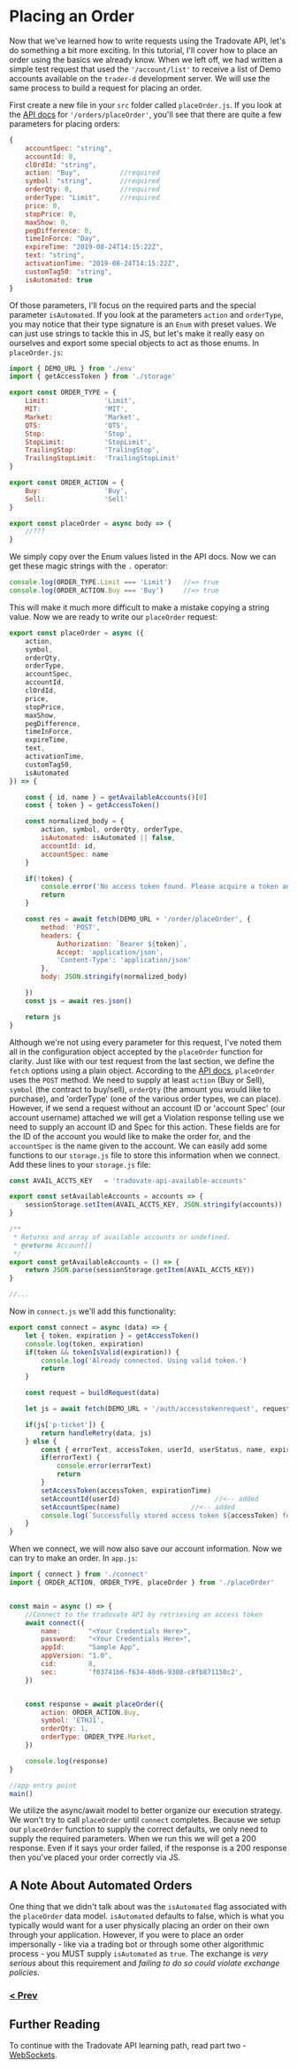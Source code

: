# Placing an Order
Now that we've learned how to write requests using the Tradovate API, let's do something a bit more exciting. In this tutorial,
I'll cover how to place an order using the basics we already know. When we left off, we had written a simple test request that 
used the `'/account/list'` to receive a list of Demo accounts available on the `trader-d` development server. We will use the same
process to build a request for placing an order.

First create a new file in your `src` folder called `placeOrder.js`. If you look at the [API docs](https://api.tradovate.com/#operation/placeOrder)
for `'/orders/placeOrder'`, you'll see that there are quite a few parameters for placing orders:

```js
{
    accountSpec: "string",
    accountId: 0,
    clOrdId: "string",
    action: "Buy",          //required
    symbol: "string",       //required
    orderQty: 0,            //required
    orderType: "Limit",     //required
    price: 0,
    stopPrice: 0,
    maxShow: 0,
    pegDifference: 0,
    timeInForce: "Day",
    expireTime: "2019-08-24T14:15:22Z",
    text: "string",
    activationTime: "2019-08-24T14:15:22Z",
    customTag50: "string",
    isAutomated: true
}
```
Of those parameters, I'll focus on the required parts and the special parameter `isAutomated`. If you look at the parameters `action` and `orderType`,
you may notice that their type signature is an `Enum` with preset values. We can just use strings to tackle this in JS, but let's make it really easy
on ourselves and export some special objects to act as those enums. In `placeOrder.js`:

```js
import { DEMO_URL } from './env'
import { getAccessToken } from './storage'

export const ORDER_TYPE = {
    Limit:              'Limit',
    MIT:                'MIT',
    Market:             'Market',
    QTS:                'QTS',
    Stop:               'Stop',
    StopLimit:          'StopLimit',
    TrailingStop:       'TralingStop',
    TrailingStopLimit:  'TrailingStopLimit'
}

export const ORDER_ACTION = {
    Buy:                'Buy',
    Sell:               'Sell'
}

export const placeOrder = async body => {
    //???
}
```

We simply copy over the Enum values listed in the API docs. Now we can get these magic strings with the `.` operator:

```js
console.log(ORDER_TYPE.Limit === 'Limit')   //=> true
console.log(ORDER_ACTION.Buy === 'Buy')     //=> true
```

This will make it much more difficult to make a mistake copying a string value. Now we are ready to write our `placeOrder` request:

```js
export const placeOrder = async ({
    action, 
    symbol,
    orderQty,
    orderType, 
    accountSpec, 
    accountId, 
    clOrdId, 
    price, 
    stopPrice, 
    maxShow, 
    pegDifference,
    timeInForce, 
    expireTime, 
    text, 
    activationTime, 
    customTag50, 
    isAutomated
}) => {

    const { id, name } = getAvailableAccounts()[0]
    const { token } = getAccessToken()

    const normalized_body = {
        action, symbol, orderQty, orderType,
        isAutomated: isAutomated || false,
        accountId: id,
        accountSpec: name
    }    

    if(!token) {
        console.error('No access token found. Please acquire a token and try again.')
        return
    }

    const res = await fetch(DEMO_URL + '/order/placeOrder', {
        method: 'POST',
        headers: {
            Authorization: `Bearer ${token}`,
            Accept: 'application/json',
            'Content-Type': 'application/json'
        },
        body: JSON.stringify(normalized_body)

    })
    const js = await res.json()

    return js
}
```
Although we're not using every parameter for this request, I've noted them all in the configuration object accepted by the `placeOrder` function
for clarity. Just like with our test request from the last section, we define the `fetch` options using a plain object. According to the 
[API docs](https://api.tradovate.com/#operation/placeOrder), `placeOrder` uses the `POST` method. We need to supply at least  `action` (Buy or Sell), 
`symbol` (the contract to buy/sell), `orderQty` (the amount you would like to purchase), and 'orderType' (one of the various order types, we can place).
However, if we send a request without an account ID or 'account Spec' (our account username) attached we will get a Violation response telling use we need to supply an account ID and Spec for this action. These fields are for the ID of the account you would like to make the order for, and the `accountSpec`
is the name given to the account. We can easily add some functions to our `storage.js` file to store this information when we connect. Add these lines
to your `storage.js` file:

```js
const AVAIL_ACCTS_KEY   = 'tradovate-api-available-accounts'

export const setAvailableAccounts = accounts => {
    sessionStorage.setItem(AVAIL_ACCTS_KEY, JSON.stringify(accounts))
}

/**
 * Returns and array of available accounts or undefined.
 * @returns Account[]
 */
export const getAvailableAccounts = () => {
    return JSON.parse(sessionStorage.getItem(AVAIL_ACCTS_KEY))
}

//...
```

Now in `connect.js` we'll add this functionality:

```js
export const connect = async (data) => {
    let { token, expiration } = getAccessToken()
    console.log(token, expiration)
    if(token && tokenIsValid(expiration)) {
        console.log('Already connected. Using valid token.')
        return
    }

    const request = buildRequest(data)

    let js = await fetch(DEMO_URL + '/auth/accesstokenrequest', request).then(res => res.json())

    if(js['p-ticket']) {
        return handleRetry(data, js) 
    } else {
        const { errorText, accessToken, userId, userStatus, name, expirationTime } = js
        if(errorText) {
            console.error(errorText)
            return
        }
        setAccessToken(accessToken, expirationTime)
        setAccountId(userId)                        //<-- added
        setAccountSpec(name)                  //<-- added
        console.log(`Successfully stored access token ${accessToken} for user {name: ${name}, ID: ${userId}, status: ${userStatus}}.`)
    }
}
```

When we connect, we will now also save our account information. Now we can try to make an order. In `app.js`:

```js
import { connect } from './connect'
import { ORDER_ACTION, ORDER_TYPE, placeOrder } from './placeOrder'


const main = async () => {
    //Connect to the tradovate API by retrieving an access token
    await connect({
        name:       "<Your Credentials Here>",
        password:   "<Your Credentials Here>",
        appId:      "Sample App",
        appVersion: "1.0",
        cid:        8,
        sec:        'f03741b6-f634-48d6-9308-c8fb871150c2',
    })


    const response = await placeOrder({
        action: ORDER_ACTION.Buy,
        symbol: 'ETHJ1',
        orderQty: 1,
        orderType: ORDER_TYPE.Market,
    })

    console.log(response)
}

//app entry point
main()

```

We utilize the async/await model to better organize our execution strategy. We won't try to call `placeOrder` until `connect` completes. Because we
setup our `placeOrder` function to supply the correct defaults, we only need to supply the required parameters. When we run this we will get a 200
response. Even if it says your order failed, if the response is a 200 response then you've placed your order correctly via JS. 

## A Note About Automated Orders
One thing that we didn't talk about was the `isAutomated` flag associated with the `placeOrder` data model. `isAutomated` defaults to false,
which is what you typically would want for a user physically placing an order on their own through your application. However, if you were to place an order
impersonally - like via a trading bot or through some other algorithmic process - you MUST supply `isAutomated` as `true`. The exchange is _very serious_ 
about this requirement and _*failing to do so could violate exchange policies*_.

### [< Prev](https://github.com/tradovate/example-api-js/tree/main/tutorial/Ex-4-Test-Request)

## Further Reading
To continue with the Tradovate API learning path, read part two - [WebSockets](https://github.com/tradovate/example-api-js/tree/main/tutorial/WebSockets/EX-05-WebSockets-Start).
